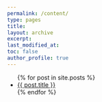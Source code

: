 ```yaml
---
permalink: /content/
type: pages
title:
layout: archive
excerpt:
last_modified_at:
toc: false
author_profile: true
---
```


<ul>
  {% for post in site.posts %}
    <li>
      <a href="{{ post.url }}">{{ post.title }}</a>
    </li>
  {% endfor %}
</ul>

